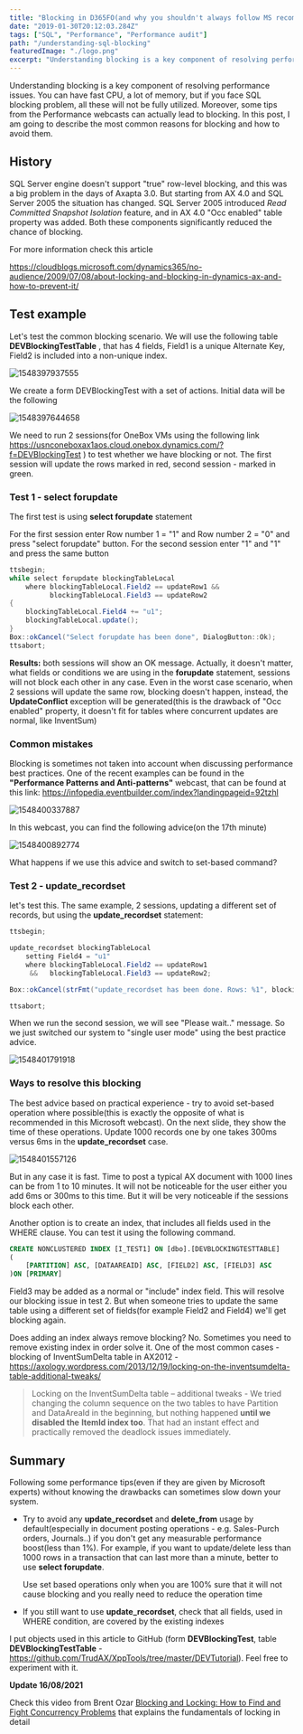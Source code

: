 ```yaml
---
title: "Blocking in D365FO(and why you shouldn't always follow MS recommendations)"
date: "2019-01-30T20:12:03.284Z"
tags: ["SQL", "Performance", "Performance audit"]
path: "/understanding-sql-blocking"
featuredImage: "./logo.png"
excerpt: "Understanding blocking is a key component of resolving performance issues. You can have fast CPU, a lot of memory, but if you face SQL blocking problem all these will not be fully utilized"
---
```


Understanding blocking is a key component of resolving performance issues. You can have fast CPU, a lot of memory, but if you face SQL blocking problem, all these will not be fully utilized. Moreover, some tips from the Performance webcasts can actually lead to blocking. In this post, I am going to describe the most common reasons for blocking and how to avoid them.

## History

SQL Server engine doesn't support "true" row-level blocking, and this was a big problem in the days of Axapta 3.0. But starting from AX 4.0 and SQL Server 2005 the situation has changed. SQL Server 2005 introduced  *Read Committed Snapshot Isolation* feature, and in AX 4.0 "Occ enabled" table property was added. Both these components significantly reduced the chance of blocking.

For more information check this article

https://cloudblogs.microsoft.com/dynamics365/no-audience/2009/07/08/about-locking-and-blocking-in-dynamics-ax-and-how-to-prevent-it/ 

## Test example

Let's test the common blocking scenario. We will use the following table **DEVBlockingTestTable** , that has 4 fields, Field1 is a unique Alternate Key, Field2 is included into a non-unique index.

![1548397937555](TestTableAOT.png)

We create a form DEVBlockingTest with a set of actions. Initial data will be the following

![1548397644658](TestTable.png)

We need to run 2 sessions(for OneBox VMs using the following link 
https://usnconeboxax1aos.cloud.onebox.dynamics.com/?f=DEVBlockingTest ) to test whether we have blocking or not. The first session will update the rows marked in red, second session - marked in green.

### Test 1 - select forupdate

The first test is using **select forupdate** statement

For the first session enter Row number 1 = "1" and Row number 2 = "0" and press "select forupdate" button. For the second session enter "1" and "1" and press the same button

```csharp
ttsbegin;
while select forupdate blockingTableLocal
    where blockingTableLocal.Field2 == updateRow1 &&
          blockingTableLocal.Field3 == updateRow2
{
    blockingTableLocal.Field4 += "u1";
    blockingTableLocal.update();
}
Box::okCancel("Select forupdate has been done", DialogButton::Ok);
ttsabort;
```

**Results:** both sessions will show an OK message. Actually, it doesn't matter, what fields or conditions we are using in the **forupdate** statement, sessions will not block each other in any case. Even in the worst case scenario, when 2 sessions will update the same row, blocking doesn't happen, instead, the **UpdateConflict** exception will be generated(this is the drawback of "Occ enabled" property, it doesn't fit for tables where concurrent updates are normal, like InventSum)

### Common mistakes

Blocking is sometimes not taken into account when discussing performance best practices. One of the recent examples can be found in the **"Performance Patterns and Anti-patterns"** webcast, that can be found at this link: https://infopedia.eventbuilder.com/index?landingpageid=92tzhl

![1548400337887](InfopediaMain.png)

In this webcast, you can find the following advice(on the 17th minute)

![1548400892774](InfopediaAdvice.png)

What happens if we use this advice and switch to set-based command?

### Test 2 - update_recordset

let's test this. The same example, 2 sessions, updating a different set of records, but using the **update_recordset** statement:

```csharp
ttsbegin;

update_recordset blockingTableLocal
    setting Field4 = "u1"
    where blockingTableLocal.Field2 == updateRow1
     &&   blockingTableLocal.Field3 == updateRow2;

Box::okCancel(strFmt("update_recordset has been done. Rows: %1", blockingTableLocal.RowCount()), DialogButton::Ok);

ttsabort;
```

When we run the second session, we will see "Please wait.." message. So we just switched our system to "single user mode" using the best practice advice.  

![1548401791918](TestTableBlocking.png)

### Ways to resolve this blocking

The best advice based on practical experience - try to avoid set-based operation where possible(this is exactly the opposite of what is recommended in this Microsoft webcast). On the next slide, they show the time of these operations. Update 1000 records one by one takes 300ms versus 6ms in the **update_recordset** case.

![1548401557126](InfopediaResult.png)

But in any case it is fast. Time to post a typical AX document with 1000 lines can be from 1 to 10 minutes. It will not be noticeable for the user either you add 6ms or 300ms to this time. But it will be very noticeable if the sessions block each other.

Another option is to create an index, that includes all fields used in the WHERE clause. You can test it using the following command.

```sql
CREATE NONCLUSTERED INDEX [I_TEST1] ON [dbo].[DEVBLOCKINGTESTTABLE]
(
    [PARTITION] ASC, [DATAAREAID] ASC, [FIELD2] ASC, [FIELD3] ASC
)ON [PRIMARY]  
```

Field3 may be added as a normal or "include" index field. This will resolve our blocking issue in test 2. But when someone tries to update the same table using a different set of fields(for example Field2 and Field4) we'll get blocking again.

Does adding an index always remove blocking? No. Sometimes you need to remove existing index in order solve it. One of the most common cases - blocking of InventSumDelta table in AX2012 - https://axology.wordpress.com/2013/12/19/locking-on-the-inventsumdelta-table-additional-tweaks/

> Locking on the InventSumDelta table – additional tweaks  - We tried 
> changing the column sequence on the two tables to have Partition and 
> DataAreaId in the beginning, but nothing happened **until we disabled the** 
> **ItemId index too**. That had an instant effect and practically removed the
> deadlock issues immediately.

## Summary

Following some performance tips(even if they are given by Microsoft experts) without knowing the drawbacks can sometimes slow down your system.

- Try to avoid any **update_recordset** and **delete_from** usage by default(especially in document posting operations - e.g. Sales-Purch orders, Journals..) if you don't get any measurable performance boost(less than 1%). For example, if you want to update/delete less than 1000 rows in a transaction that can last more than a minute, better to use **select forupdate**.

  Use set based operations only when you are 100% sure that it will not cause blocking and you really need to reduce the operation time

- If you still want to use **update_recordset**, check that all fields, used in WHERE condition, are covered by the existing indexes

I put objects used in this article to GitHub (form **DEVBlockingTest**, table **DEVBlockingTestTable** - https://github.com/TrudAX/XppTools/tree/master/DEVTutorial). Feel free to experiment with it.

**Update 16/08/2021** 

Check this video from Brent Ozar [Blocking and Locking: How to Find and Fight Concurrency Problems](https://youtu.be/EqfAPZGKifA) that explains the fundamentals of locking in detail
